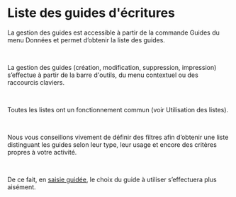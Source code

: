 # Liste des guides d'écritures



La gestion des guides est accessible à partir de la commande Guides 
 du menu Données et permet d’obtenir la liste des guides.


 


La gestion des guides (création, 
 modification, suppression, 
 impression) s’effectue à partir 
 de la barre d'outils, du menu contextuel ou des raccourcis claviers.


 


Toutes les listes ont un fonctionnement commun (voir Utilisation des 
 listes).


 


Nous vous conseillons vivement de définir des filtres afin d’obtenir 
 une liste distinguant les guides selon leur type, leur usage et encore 
 des critères propres à votre activité.


 


De ce fait, en [saisie 
 guidée](../../Ecritures/Saisie/Guidee/SaisieGuideeEcritures.md), le choix du guide à utiliser s’effectuera plus aisément.


 







